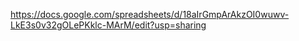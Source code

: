 https://docs.google.com/spreadsheets/d/18aIrGmpArAkzOI0wuwv-LkE3s0v32gOLePKklc-MArM/edit?usp=sharing
